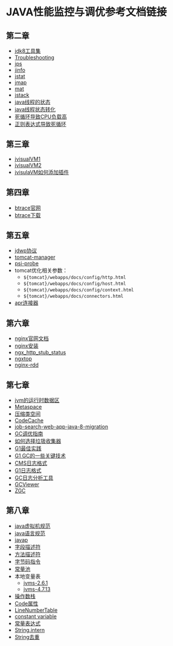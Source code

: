 # JAVA性能监控与调优参考文档链接

## 第二章

+ [jdk8工具集](https://docs.oracle.com/javase/8/docs/technotes/tools/unix/index.html)
+ [Troubleshooting](https://docs.oracle.com/javase/8/docs/technotes/guides/troubleshoot/)
+ [jps](https://docs.oracle.com/javase/8/docs/technotes/tools/unix/jps.html)
+ [jinfo](https://docs.oracle.com/javase/8/docs/technotes/tools/unix/jinfo.html)
+ [jstat](https://docs.oracle.com/javase/8/docs/technotes/tools/unix/jstat.html)
+ [jmap](https://docs.oracle.com/javase/8/docs/technotes/tools/unix/jmap.html)
+ [mat](http://www.eclipse.org/mat/downloads.php)
+ [jstack](https://docs.oracle.com/javase/8/docs/technotes/tools/unix/jstack.html)
+ [java线程的状态](https://docs.oracle.com/javase/8/docs/technotes/guides/troubleshoot/tooldescr034.html)
+ [java线程状态转化](https://mp.weixin.qq.com/s/GsxeFM7QWuR--Kbpb7At2w)
+ [死循环导致CPU负载高](https://blog.csdn.net/goldenfish1919/article/details/8755378)
+ [正则表达式导致死循环](https://blog.csdn.net/goldenfish1919/article/details/49123787)

## 第三章

+ [jvisualVM1](https://docs.oracle.com/javase/8/docs/technotes/guides/visualvm/index.html)
+ [jvisualVM2](https://visualvm.github.io/documentation.html)
+ [jvisulaVM如何添加插件](https://visualvm.github.io/index.html)

## 第四章

+ [btrace官网](https://github.com/btraceio/btrace)
+ [btrace下载](https://github.com/btraceio/btrace/releases/tag/v1.3.11)

## 第五章

+ [jdwp协议](https://www.ibm.com/developerworks/cn/java/j-lo-jpda3/)
+ [tomcat-manager]({tomcat}/webapps/docs/manager-howto.html)
+ [psi-probe](https://github.com/psi-probe/psi-probe)
+ tomcat优化相关参数：
  + `${tomcat}/webapps/docs/config/http.html`
  + `${tomcat}/webapps/docs/config/host.html`
  + `${tomcat}/webapps/docs/config/context.html`
  + `${tomcat}/webapps/docs/connectors.html`
+ [apr连接器](http://apr.apache.org)

## 第六章

+ [nginx官网文档](http://nginx.org/en/docs/)
+ [nginx安装](http://nginx.org/en/linux_packages.html)
+ [ngx_http_stub_status](http://nginx.org/en/docs/http/ngx_http_stub_status_module.html)
+ [ngxtop](https://github.com/lebinh/ngxtop)
+ [nginx-rdd](http://www.linuxde.net/2012/04/9537.html)

## 第七章

+ [jvm的运行时数据区](https://docs.oracle.com/javase/specs/jvms/se8/html/index.html)
+ [Metaspace](http://ifeve.com/jvm-troubleshooting-guide-4/)
+ [压缩类空间](https://blog.csdn.net/jijijijwwi111/article/details/51564271)
+ [CodeCache](https://blog.csdn.net/yandaonan/article/details/50844806)
+ [job-search-web-app-java-8-migration](http://engineering.indeedblog.com/blog/2016/09/job-search-web-app-java-8-migration/)
+ [GC调优指南](https://docs.oracle.com/javase/8/docs/technotes/guides/vm/gctuning/toc.html)
+ [如何选择垃圾收集器](https://docs.oracle.com/javase/8/docs/technotes/guides/vm/gctuning/collectors.html)
+ [G1最佳实践](https://docs.oracle.com/javase/8/docs/technotes/guides/vm/gctuning/g1_gc_tuning.html#recommendations)
+ [G1 GC的一些关键技术](https://zhuanlan.zhihu.com/p/22591838)
+ [CMS日志格式](https://blogs.oracle.com/poonam/understanding-cms-gc-logs)
+ [G1日志格式](https://blogs.oracle.com/poonam/understanding-g1-gc-logs)
+ [GC日志分析工具](http://gceasy.io/)
+ [GCViewer](https://github.com/chewiebug/GCViewer)
+ [ZGC](http://openjdk.java.net/jeps/333)

## 第八章

+ [java虚拟机规范](https://docs.oracle.com/javase/specs/jvms/se8/html/index.html)
+ [java语言规范](https://docs.oracle.com/javase/specs/jls/se8/html/index.html)
+ [javap](https://docs.oracle.com/javase/8/docs/technotes/tools/unix/javap.html)
+ [字段描述符](https://docs.oracle.com/javase/specs/jvms/se8/html/jvms-4.html#jvms-4.3.2)
+ [方法描述符](https://docs.oracle.com/javase/specs/jvms/se8/html/jvms-4.html#jvms-4.3.3)
+ [字节码指令](https://docs.oracle.com/javase/specs/jvms/se8/html/jvms-6.html)
+ [常量池](https://docs.oracle.com/javase/specs/jvms/se8/html/jvms-4.html#jvms-4.4)
+ 本地变量表
  + [jvms-2.6.1](https://docs.oracle.com/javase/specs/jvms/se8/html/jvms-2.html#jvms-2.6.1)
  + [jvms-4.7.13](https://docs.oracle.com/javase/specs/jvms/se8/html/jvms-4.html#jvms-4.7.13)
+ [操作数栈](https://docs.oracle.com/javase/specs/jvms/se8/html/jvms-2.html#jvms-2.6.2)
+ [Code属性](https://docs.oracle.com/javase/specs/jvms/se8/html/jvms-4.html#jvms-4.7.3)
+ [LineNumberTable](https://docs.oracle.com/javase/specs/jvms/se8/html/jvms-4.html#jvms-4.7.12)
+ [constant variable](https://docs.oracle.com/javase/specs/jls/se8/html/jls-4.html#jls-4.12.4)
+ [常量表达式](https://docs.oracle.com/javase/specs/jls/se8/html/jls-15.html#jls-15.28)
+ [String.intern](https://blog.csdn.net/goldenfish1919/article/details/80410349)
+ [String去重](https://blog.csdn.net/goldenfish1919/article/details/20233263)